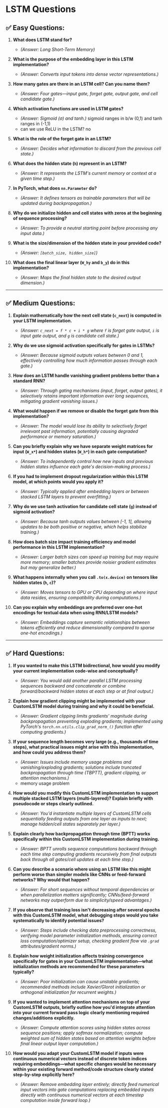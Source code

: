 # LSTM Questions

## ✅ Easy Questions:

1. **What does LSTM stand for?**
   - *(Answer: Long Short-Term Memory)*

2. **What is the purpose of the embedding layer in this LSTM implementation?**
   - *(Answer: Converts input tokens into dense vector representations.)*

3. **How many gates are there in an LSTM cell? Can you name them?**
   - *(Answer: Four gates—input gate, forget gate, output gate, and cell candidate gate.)*

4. **Which activation functions are used in LSTM gates?**
   - *(Answer: Sigmoid (σ) and tanh.)* sigmoid ranges in b/w (0,1) and tanh ranges in (-1,1)
   - can we use ReLU in the LSTM? no 

5. **What is the role of the forget gate in an LSTM?**
   - *(Answer: Decides what information to discard from the previous cell state.)*

6. **What does the hidden state (`h`) represent in an LSTM?**
   - *(Answer: It represents the LSTM's current memory or context at a given time step.)*

7. **In PyTorch, what does `nn.Parameter` do?**
   - *(Answer: It defines tensors as trainable parameters that will be updated during backpropagation.)*

8. **Why do we initialize hidden and cell states with zeros at the beginning of sequence processing?**
   - *(Answer: To provide a neutral starting point before processing any input data.)*

9. **What is the size/dimension of the hidden state in your provided code?**
   - *(Answer: `[batch_size, hidden_size]`)*

10. **What does the final linear layer (`W_hy` and `b_y`) do in this implementation?**
    - *(Answer: Maps the final hidden state to the desired output dimension.)*

---

## ✅ Medium Questions:

1. **Explain mathematically how the next cell state (`c_next`) is computed in your LSTM implementation.**
   - *(Answer: `c_next = f * c + i * g` where `f` is forget gate output, `i` is input gate output, and `g` is candidate cell state.)*

2. **Why do we use sigmoid activation specifically for gates in LSTMs?**
   - *(Answer: Because sigmoid outputs values between 0 and 1, effectively controlling how much information passes through each gate.)*

3. **How does an LSTM handle vanishing gradient problems better than a standard RNN?**
   - *(Answer: Through gating mechanisms (input, forget, output gates), it selectively retains important information over long sequences, mitigating gradient vanishing issues.)*

4. **What would happen if we remove or disable the forget gate from this implementation?**
   - *(Answer: The model would lose its ability to selectively forget irrelevant past information, potentially causing degraded performance or memory saturation.)*

5. **Can you briefly explain why we have separate weight matrices for input (`W_x*`) and hidden states (`W_h*`) in each gate computation?**
   - *(Answer: To independently control how new inputs and previous hidden states influence each gate's decision-making process.)*

6. **If you had to implement dropout regularization within this LSTM model, at which points would you apply it?**
   - *(Answer: Typically applied after embedding layers or between stacked LSTM layers to prevent overfitting.)*

7. **Why do we use tanh activation for candidate cell state (`g`) instead of sigmoid activation?**
   - *(Answer: Because tanh outputs values between [-1, 1], allowing updates to be both positive or negative, which helps stabilize training.)*

8. **How does batch size impact training efficiency and model performance in this LSTM implementation?**
   - *(Answer: Larger batch sizes can speed up training but may require more memory; smaller batches provide noisier gradient estimates but may generalize better.)*

9. **What happens internally when you call `.to(x.device)` on tensors like hidden states (`h`, `c`)?**
   - *(Answer: Moves tensors to GPU or CPU depending on where input data resides, ensuring compatibility during computations.)*

10. **Can you explain why embeddings are preferred over one-hot encodings for textual data when using RNN/LSTM models?**
    - *(Answer: Embeddings capture semantic relationships between tokens efficiently and reduce dimensionality compared to sparse one-hot encodings.)*

---

## ✅ Hard Questions:

1. **If you wanted to make this LSTM bidirectional, how would you modify your current implementation code-wise and conceptually?**
   - *(Answer: You would add another parallel LSTM processing sequences backward and concatenate or combine forward/backward hidden states at each step or at final output.)*

2. **Explain how gradient clipping might be implemented with your CustomLSTM model during training and why it could be beneficial.**
   - *(Answer: Gradient clipping limits gradients' magnitude during backpropagation preventing exploding gradients; implemented using PyTorch's `torch.nn.utils.clip_grad_norm_()` function after computing gradients.)*

3. **If your sequence length becomes very large (e.g., thousands of time steps), what practical issues might arise with this implementation, and how could you address them?**
   - *(Answer: Issues include memory usage problems and vanishing/exploding gradients; solutions include truncated backpropagation through time (TBPTT), gradient clipping, or attention mechanisms.)*
   - memory usage problem

4. **How would you modify this CustomLSTM implementation to support multiple stacked LSTM layers (multi-layered)? Explain briefly with pseudocode or steps clearly outlined.**
   - *(Answer: You'd instantiate multiple layers of CustomLSTM cells sequentially feeding outputs from one layer as inputs to next; manage hidden/cell states separately per layer.)*

5. **Explain clearly how backpropagation through time (BPTT) works specifically within this CustomLSTM implementation during training.**
   - *(Answer: BPTT unrolls sequence computations backward through each time step computing gradients recursively from final outputs back through all gates/cell updates at each time step.)*

6. **Can you describe a scenario where using an LSTM like this might perform worse than simpler models like CNNs or feed-forward networks? Why would that happen?**
   - *(Answer: For short sequences without temporal dependencies or when parallelization matters significantly; CNNs/feed-forward networks may outperform due to simplicity/speed advantages.)*

7. **If you observe that training loss isn't decreasing after several epochs with this CustomLSTM model, what debugging steps would you take systematically to identify potential issues?**
   - *(Answer: Steps include checking data preprocessing correctness, verifying model parameter initialization methods, ensuring correct loss computation/optimizer setup, checking gradient flow via `.grad` attributes/gradient norms.)*

8. **Explain how weight initialization affects training convergence specifically for gates in your CustomLSTM implementation—what initialization methods are recommended for these parameters typically?**
   - *(Answer: Poor initialization can cause unstable gradients; recommended methods include Xavier/Glorot initialization or orthogonal initialization for recurrent weights.)*

9. **If you wanted to implement attention mechanisms on top of your CustomLSTM outputs, briefly outline how you'd integrate attention into your current forward pass logic clearly mentioning required changes/additions explicitly.**
    - *(Answer: Compute attention scores using hidden states across sequence positions; apply softmax normalization; compute weighted sum of hidden states based on attention weights before final linear output layer computation.)*

10. **How would you adapt your CustomLSTM model if inputs were continuous numerical vectors instead of discrete token indices requiring embeddings—what specific changes would be necessary within your existing forward method/code structure clearly stated step-by-step explicitly here?**
    - *(Answer: Remove embedding layer entirely; directly feed numerical input vectors into gate computations replacing embedded inputs directly with continuous numerical vectors at each timestep computation inside forward loop.)* 

